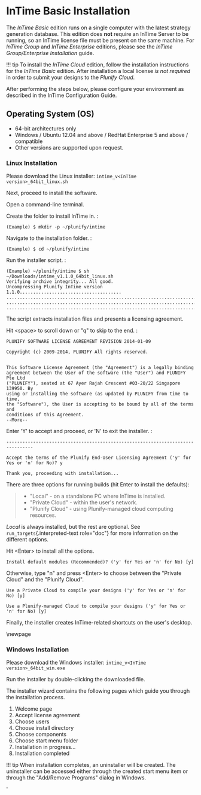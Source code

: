 InTime Basic Installation
=========================

The *InTime Basic* edition runs on a single computer with the latest
strategy generation database. This edition does **not** require an
InTime Server to be running, so an InTime license file must be present
on the same machine. For *InTime Group* and *InTime Enterprise*
editions, please see the *InTime Group/Enterprise Installation* guide.

!!! tip
    To install the *InTime Cloud* edition, follow the installation
instructions for the *InTime Basic* edition. After installation a local
license *is not required* in order to submit your designs to the
*Plunify Cloud*.


After performing the steps below, please configure your environment as
described in the InTime Configuration Guide.

Operating System (OS)
---------------------

-   64-bit architectures only
-   Windows / Ubuntu 12.04 and above / RedHat Enterprise 5 and above /
    compatible
-   Other versions are supported upon request.

### Linux Installation

Please download the Linux installer:
`intime_v<InTime version>_64bit_linux.sh`

Next, proceed to install the software.

Open a command-line terminal.

Create the folder to install InTime in. :

    (Example) $ mkdir -p ~/plunify/intime

Navigate to the installation folder. :

    (Example) $ cd ~/plunify/intime

Run the installer script. :

    (Example) ~/plunify/intime $ sh ~/Downloads/intime_v1.1.0_64bit_linux.sh
    Verifying archive integrity... All good.
    Uncompressing Plunify InTime version 1.1.0......................................
    ................................................................................
    ................................................................................
    ................................................................................

The script extracts installation files and presents a licensing
agreement.

Hit \<space\> to scroll down or \"q\" to skip to the end. :

    PLUNIFY SOFTWARE LICENSE AGREEMENT REVISION 2014-01-09

    Copyright (c) 2009-2014, PLUNIFY All rights reserved.


    This Software License Agreement (the "Agreement") is a legally binding
    agreement between the User of the software (the "User") and PLUNIFY Pte Ltd
    ("PLUNIFY"), seated at 67 Ayer Rajah Crescent #03-20/22 Singapore 139950. By 
    using or installing the software (as updated by PLUNIFY from time to time, 
    the "Software"), the User is accepting to be bound by all of the terms and 
    conditions of this Agreement.
    --More--

Enter 'Y' to accept and proceed, or 'N' to exit the installer. :

    --------------------------------------------------------------------------------

    Accept the terms of the Plunify End-User Licensing Agreement ('y' for Yes or 'n' for No)? y

    Thank you, proceeding with installation...

There are three options for running builds (hit Enter to install the
defaults):

> -   \"Local\" - on a standalone PC where InTime is installed.
> -   \"Private Cloud\" - within the user's network.
> -   \"Plunify Cloud\" - using Plunify-managed cloud computing
>     resources.

*Local* is always installed, but the rest are optional. See
`run_targets`{.interpreted-text role="doc"} for more information on the
different options.

Hit \<Enter\> to install all the options.

    Install default modules (Recommended)? ('y' for Yes or 'n' for No) [y]

Otherwise, type \"n\" and press \<Enter\> to choose between the
\"Private Cloud\" and the \"Plunify Cloud\".

    Use a Private Cloud to compile your designs ('y' for Yes or 'n' for No) [y]

    Use a Plunify-managed Cloud to compile your designs ('y' for Yes or 'n' for No) [y]

Finally, the installer creates InTime-related shortcuts on the user's
desktop.

\newpage 

### Windows Installation

Please download the Windows installer:
`intime_v<InTime version>_64bit_win.exe`

Run the installer by double-clicking the downloaded file.

The installer wizard contains the following pages which guide you
through the installation process.

1.  Welcome page
2.  Accept license agreement
3.  Choose users
4.  Choose install directory
5.  Choose components
6.  Choose start menu folder
7.  Installation in progress\...
8.  Installation completed

!!! tip
    When installation completes, an uninstaller will be created. The
uninstaller can be accessed either through the created start menu item
or through the \"Add/Remove Programs\" dialog in Windows.

'